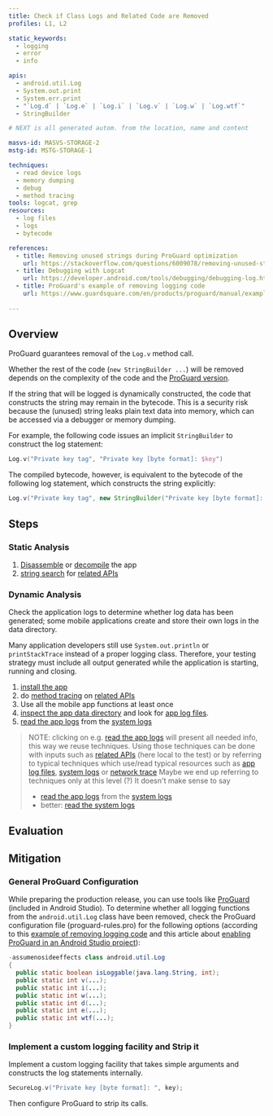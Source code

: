 ```yaml
---
title: Check if Class Logs and Related Code are Removed
profiles: L1, L2

static_keywords:
  - logging
  - error
  - info

apis:
  - android.util.Log
  - System.out.print
  - System.err.print
  - "`Log.d` | `Log.e` | `Log.i` | `Log.v` | `Log.w` | `Log.wtf`"
  - StringBuilder

# NEXT is all generated autom. from the location, name and content

masvs-id: MASVS-STORAGE-2
mstg-id: MSTG-STORAGE-1

techniques:
  - read device logs
  - memory dumping
  - debug
  - method tracing
tools: logcat, grep
resources:
  - log files
  - logs
  - bytecode

references:
  - title: Removing unused strings during ProGuard optimization
    url: https://stackoverflow.com/questions/6009078/removing-unused-strings-during-proguard-optimisation
  - title: Debugging with Logcat
    url: https://developer.android.com/tools/debugging/debugging-log.html
  - title: ProGuard's example of removing logging code
    url: https://www.guardsquare.com/en/products/proguard/manual/examples#logging
  
---
```


## Overview

ProGuard guarantees removal of the `Log.v` method call.

Whether the rest of the code (`new StringBuilder ...`) will be removed depends on the complexity of the code and the [ProGuard version](https://stackoverflow.com/questions/6009078/removing-unused-strings-during-proguard-optimisation "Removing unused strings during ProGuard optimization").

If the string that will be logged is dynamically constructed, the code that constructs the string may remain in the bytecode. This is a security risk because the (unused) string leaks plain text data into memory, which can be accessed via a debugger or memory dumping.

For example, the following code issues an implicit `StringBuilder` to construct the log statement:

```kotlin
Log.v("Private key tag", "Private key [byte format]: $key")
```

The compiled bytecode, however, is equivalent to the bytecode of the following log statement, which constructs the string explicitly:

```java
Log.v("Private key tag", new StringBuilder("Private key [byte format]: ").append(key.toString()).toString());
```

## Steps

### Static Analysis

1. [Disassemble](../../techniques.md#disassemble) or [decompile](../../techniques.md#decompile) the app
2. [string search](../../techniques.md#string-search) for [related APIs](#apis)

### Dynamic Analysis

Check the application logs to determine whether log data has been generated; some mobile applications create and store their own logs in the data directory.

Many application developers still use `System.out.println` or `printStackTrace` instead of a proper logging class. Therefore, your testing strategy must include all output generated while the application is starting, running and closing.

1. [install the app](../../techniques.md#install-an-app)
2. do [method tracing](../../techniques.md#method-tracing) on [related APIs](#apis)
3. Use all the mobile app functions at least once
4. [inspect the app data directory](../../techniques.md#inspect-the-data-dir) and look for [app log files](../../../resources.md#app-log-files).
5. [read the app logs](../../techniques.md#read-app-logs) from the [system logs](../../../resources.md#system-logs)

> NOTE: clicking on e.g. [read the app logs](#) will present all needed info, this way we reuse techniques.
> Using those techniques can be done with inputs such as [related APIs](#apis) (here local to the test) or by referring to typical techniques which use/read typical resources such as [app log files](../../../resources.md#app-log-files), [system logs](../../../resources.md#system-logs) or [network trace](../../../resources.md#network-trace)
> Maybe we end up referring to techniques only at this level (?)
> It doesn't make sense to say 
>  - [read the app logs](../../techniques.md#read-app-logs) from the [system logs](../../../resources.md#system-logs)
>  - better: [read the system logs](../../techniques.md#read-the-system-logs)

## Evaluation

## Mitigation

### General ProGuard Configuration

While preparing the production release, you can use tools like [ProGuard](0x08-Testing-Tools.md#proguard) (included in Android Studio). To determine whether all logging functions from the `android.util.Log` class have been removed, check the ProGuard configuration file (proguard-rules.pro) for the following options (according to this [example of removing logging code](https://www.guardsquare.com/en/products/proguard/manual/examples#logging "ProGuard\'s example of removing logging code") and this article about [enabling ProGuard in an Android Studio project](https://developer.android.com/studio/build/shrink-code#enable "Android Developer - Enable shrinking, obfuscation, and optimization")):

```java {}
-assumenosideeffects class android.util.Log
{
  public static boolean isLoggable(java.lang.String, int);
  public static int v(...);
  public static int i(...);
  public static int w(...);
  public static int d(...);
  public static int e(...);
  public static int wtf(...);
}
```

### Implement a custom logging facility and Strip it

Implement a custom logging facility that takes simple arguments and constructs the log statements internally.

```java
SecureLog.v("Private key [byte format]: ", key);
```

Then configure ProGuard to strip its calls.

